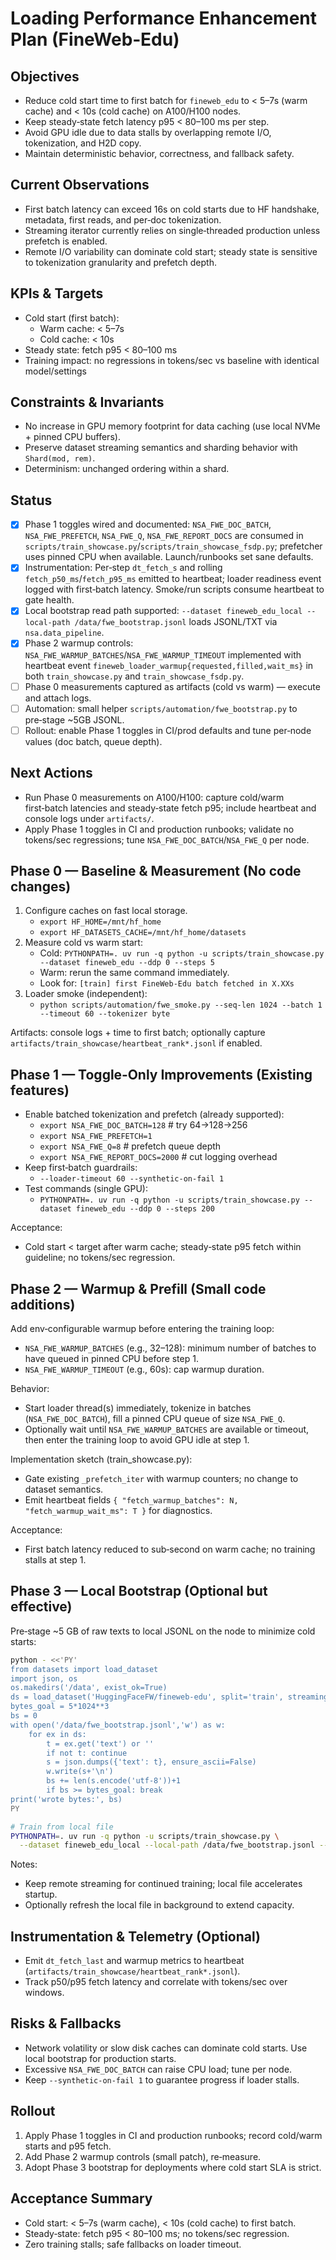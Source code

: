 # Loading Performance Enhancement Plan (FineWeb‑Edu)

## Objectives
- Reduce cold start time to first batch for `fineweb_edu` to < 5–7s (warm cache) and < 10s (cold cache) on A100/H100 nodes.
- Keep steady‑state fetch latency p95 < 80–100 ms per step.
- Avoid GPU idle due to data stalls by overlapping remote I/O, tokenization, and H2D copy.
- Maintain deterministic behavior, correctness, and fallback safety.

## Current Observations
- First batch latency can exceed 16s on cold starts due to HF handshake, metadata, first reads, and per‑doc tokenization.
- Streaming iterator currently relies on single‑threaded production unless prefetch is enabled.
- Remote I/O variability can dominate cold start; steady state is sensitive to tokenization granularity and prefetch depth.

## KPIs & Targets
- Cold start (first batch):
  - Warm cache: < 5–7s
  - Cold cache: < 10s
- Steady state: fetch p95 < 80–100 ms
- Training impact: no regressions in tokens/sec vs baseline with identical model/settings

## Constraints & Invariants
- No increase in GPU memory footprint for data caching (use local NVMe + pinned CPU buffers).
- Preserve dataset streaming semantics and sharding behavior with `Shard(mod, rem)`.
- Determinism: unchanged ordering within a shard.

## Status
- [x] Phase 1 toggles wired and documented: `NSA_FWE_DOC_BATCH`, `NSA_FWE_PREFETCH`, `NSA_FWE_Q`, `NSA_FWE_REPORT_DOCS` are consumed in `scripts/train_showcase.py`/`scripts/train_showcase_fsdp.py`; prefetcher uses pinned CPU when available. Launch/runbooks set sane defaults.
- [x] Instrumentation: Per‑step `dt_fetch_s` and rolling `fetch_p50_ms`/`fetch_p95_ms` emitted to heartbeat; loader readiness event logged with first‑batch latency. Smoke/run scripts consume heartbeat to gate health.
- [x] Local bootstrap read path supported: `--dataset fineweb_edu_local --local-path /data/fwe_bootstrap.jsonl` loads JSONL/TXT via `nsa.data_pipeline`.
- [x] Phase 2 warmup controls: `NSA_FWE_WARMUP_BATCHES`/`NSA_FWE_WARMUP_TIMEOUT` implemented with heartbeat event `fineweb_loader_warmup{requested,filled,wait_ms}` in both `train_showcase.py` and `train_showcase_fsdp.py`.
- [ ] Phase 0 measurements captured as artifacts (cold vs warm) — execute and attach logs.
- [ ] Automation: small helper `scripts/automation/fwe_bootstrap.py` to pre‑stage ~5GB JSONL.
- [ ] Rollout: enable Phase 1 toggles in CI/prod defaults and tune per‑node values (doc batch, queue depth).

## Next Actions
- Run Phase 0 measurements on A100/H100: capture cold/warm first‑batch latencies and steady‑state fetch p95; include heartbeat and console logs under `artifacts/`.
- Apply Phase 1 toggles in CI and production runbooks; validate no tokens/sec regressions; tune `NSA_FWE_DOC_BATCH`/`NSA_FWE_Q` per node.

## Phase 0 — Baseline & Measurement (No code changes)
1) Configure caches on fast local storage.
   - `export HF_HOME=/mnt/hf_home`
   - `export HF_DATASETS_CACHE=/mnt/hf_home/datasets`
2) Measure cold vs warm start:
   - Cold: `PYTHONPATH=. uv run -q python -u scripts/train_showcase.py --dataset fineweb_edu --ddp 0 --steps 5`
   - Warm: rerun the same command immediately.
   - Look for: `[train] first FineWeb‑Edu batch fetched in X.XXs`
3) Loader smoke (independent):
   - `python scripts/automation/fwe_smoke.py --seq-len 1024 --batch 1 --timeout 60 --tokenizer byte`

Artifacts: console logs + time to first batch; optionally capture `artifacts/train_showcase/heartbeat_rank*.jsonl` if enabled.

## Phase 1 — Toggle‑Only Improvements (Existing features)
- Enable batched tokenization and prefetch (already supported):
  - `export NSA_FWE_DOC_BATCH=128`  # try 64→128→256
  - `export NSA_FWE_PREFETCH=1`
  - `export NSA_FWE_Q=8`            # prefetch queue depth
  - `export NSA_FWE_REPORT_DOCS=2000`  # cut logging overhead
- Keep first‑batch guardrails:
  - `--loader-timeout 60 --synthetic-on-fail 1`
- Test commands (single GPU):
  - `PYTHONPATH=. uv run -q python -u scripts/train_showcase.py --dataset fineweb_edu --ddp 0 --steps 200`

Acceptance:
- Cold start < target after warm cache; steady‑state p95 fetch within guideline; no tokens/sec regression.

## Phase 2 — Warmup & Prefill (Small code additions)
Add env‑configurable warmup before entering the training loop:
- `NSA_FWE_WARMUP_BATCHES` (e.g., 32–128): minimum number of batches to have queued in pinned CPU before step 1.
- `NSA_FWE_WARMUP_TIMEOUT` (e.g., 60s): cap warmup duration.

Behavior:
- Start loader thread(s) immediately, tokenize in batches (`NSA_FWE_DOC_BATCH`), fill a pinned CPU queue of size `NSA_FWE_Q`.
- Optionally wait until `NSA_FWE_WARMUP_BATCHES` are available or timeout, then enter the training loop to avoid GPU idle at step 1.

Implementation sketch (train_showcase.py):
- Gate existing `_prefetch_iter` with warmup counters; no change to dataset semantics.
- Emit heartbeat fields `{ "fetch_warmup_batches": N, "fetch_warmup_wait_ms": T }` for diagnostics.

Acceptance:
- First batch latency reduced to sub‑second on warm cache; no training stalls at step 1.

## Phase 3 — Local Bootstrap (Optional but effective)
Pre‑stage ~5 GB of raw texts to local JSONL on the node to minimize cold starts:

```bash
python - <<'PY'
from datasets import load_dataset
import json, os
os.makedirs('/data', exist_ok=True)
ds = load_dataset('HuggingFaceFW/fineweb-edu', split='train', streaming=True)
bytes_goal = 5*1024**3
bs = 0
with open('/data/fwe_bootstrap.jsonl','w') as w:
    for ex in ds:
        t = ex.get('text') or ''
        if not t: continue
        s = json.dumps({'text': t}, ensure_ascii=False)
        w.write(s+'\n')
        bs += len(s.encode('utf-8'))+1
        if bs >= bytes_goal: break
print('wrote bytes:', bs)
PY

# Train from local file
PYTHONPATH=. uv run -q python -u scripts/train_showcase.py \
  --dataset fineweb_edu_local --local-path /data/fwe_bootstrap.jsonl --ddp 0 --steps 200
```

Notes:
- Keep remote streaming for continued training; local file accelerates startup.
- Optionally refresh the local file in background to extend capacity.

## Instrumentation & Telemetry (Optional)
- Emit `dt_fetch_last` and warmup metrics to heartbeat (`artifacts/train_showcase/heartbeat_rank*.jsonl`).
- Track p50/p95 fetch latency and correlate with tokens/sec over windows.

## Risks & Fallbacks
- Network volatility or slow disk caches can dominate cold starts. Use local bootstrap for production starts.
- Excessive `NSA_FWE_DOC_BATCH` can raise CPU load; tune per node.
- Keep `--synthetic-on-fail 1` to guarantee progress if loader stalls.

## Rollout
1) Apply Phase 1 toggles in CI and production runbooks; record cold/warm starts and p95 fetch.
2) Add Phase 2 warmup controls (small patch), re‑measure.
3) Adopt Phase 3 bootstrap for deployments where cold start SLA is strict.

## Acceptance Summary
- Cold start: < 5–7s (warm cache), < 10s (cold cache) to first batch.
- Steady‑state: fetch p95 < 80–100 ms; no tokens/sec regression.
- Zero training stalls; safe fallbacks on loader timeout.